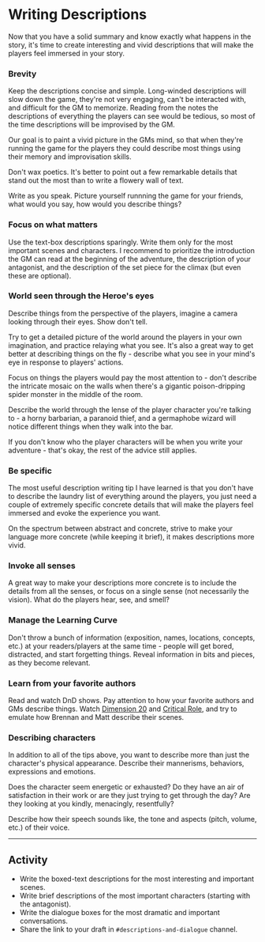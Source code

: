 
<!-- dialogue doesnt make sense for adventures -->

# Writing Descriptions
Now that you have a solid summary and know exactly what happens in the story, it's time to create interesting and vivid descriptions that will make the players feel immersed in your story.

### Brevity
Keep the descriptions concise and simple. Long-winded descriptions will slow down the game, they're not very engaging, can't be interacted with, and difficult for the GM to memorize. Reading from the notes the descriptions of everything the players can see would be tedious, so most of the time descriptions will be improvised by the GM. 

Our goal is to paint a vivid picture in the GMs mind, so that when they're running the game for the players they could describe most things using their memory and improvisation skills. 

<!-- That's why I think it's better for us to learn writing descriptions from screenwriters rather than novelists.  -->

Don't wax poetics. It's better to point out a few remarkable details that stand out the most than to write a flowery wall of text.

Write as you speak. Picture yourself runnning the game for your friends, what would you say, how would you describe things?

### Focus on what matters
Use the text-box descriptions sparingly. Write them only for the most important scenes and characters. I recommend to prioritize the introduction the GM can read at the beginning of the adventure, the description of your antagonist, and the description of the set piece for the climax (but even these are optional).

### World seen through the Heroe's eyes
Describe things from the perspective of the players, imagine a camera looking through their eyes. Show don't tell. 

Try to get a detailed picture of the world around the players in your own imagination, and practice relaying what you see. It's also a great way to get better at describing things on the fly - describe what you see in your mind's eye in response to players' actions.

Focus on things the players would pay the most attention to - don't describe the intricate mosaic on the walls when there's a gigantic poison-dripping spider monster in the middle of the room.

Describe the world through the lense of the player character you're talking to - a horny barbarian, a paranoid thief, and a germaphobe wizard will notice different things when they walk into the bar.

If you don't know who the player characters will be when you write your adventure - that's okay, the rest of the advice still applies.

### Be specific
The most useful description writing tip I have learned is that you don't have to describe the laundry list of everything around the players, you just need a couple of extremely specific concrete details that will make the players feel immersed and evoke the experience you want.

On the spectrum between abstract and concrete, strive to make your language more concrete (while keeping it brief), it makes descriptions more vivid. 

<!--
Saying "Wretched hag" is better than saying "old woman".
> [Vivid Settings Book Example]
-->

### Invoke all senses
A great way to make your descriptions more concrete is to include the details from all the senses, or focus on a single sense (not necessarily the vision). What do the players hear, see, and smell?

### Manage the Learning Curve
Don't throw a bunch of information (exposition, names, locations, concepts, etc.) at your readers/players at the same time - people will get bored, distracted, and start forgetting things. Reveal information in bits and pieces, as they become relevant.

### Learn from your favorite authors
Read and watch DnD shows. Pay attention to how your favorite authors and GMs describe things. Watch [Dimension 20](https://www.youtube.com/channel/UCC8zWIx8aBQme-x1nX9iZ0A) and [Critical Role](https://www.youtube.com/c/criticalrole), and try to emulate how Brennan and Matt describe their scenes.

### Describing characters
In addition to all of the tips above, you want to describe more than just the character's physical appearance. Describe their mannerisms, behaviors, expressions and emotions.

Does the character seem energetic or exhausted? Do they have an air of satisfaction in their work or are they just trying to get through the day? Are they looking at you kindly, menacingly, resentfully?

Describe how their speech sounds like, the tone and aspects (pitch, volume, etc.) of their voice.
<!--
> [Vivid Settings Book Example]
-->

<!--
opportunities for players to use their powers
vivid metaphors
action scenes?

## Character Descriptions

## Dialogue

-->


---
## Activity
- Write the boxed-text descriptions for the most interesting and important scenes.
- Write brief descriptions of the most important characters (starting with the antagonist).
- Write the dialogue boxes for the most dramatic and important conversations.
- Share the link to your draft in  `#descriptions-and-dialogue` channel.
